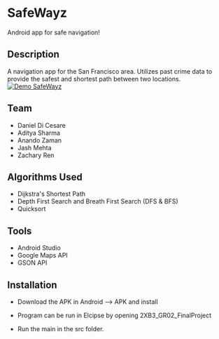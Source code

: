 # SafeWayz
Android app for safe navigation!

## Description
A navigation app for the San Francisco area. Utilizes past crime data to provide the safest and shortest path between two locations.
[![Demo SafeWayz](https://gifs.com/gif/safewayz-lxyDy5)](https://youtu.be/RhYXbICj1lg)
## Team
* Daniel Di Cesare
* Aditya Sharma
* Anando Zaman
* Jash Mehta
* Zachary Ren

## Algorithms Used
* Dijkstra's Shortest Path
* Depth First Search and Breath First Search (DFS & BFS)
* Quicksort

## Tools
* Android Studio
* Google Maps API
* GSON API

## Installation
* Download the APK in Android --> APK and install

* Program can be run in Elcipse by opening 2XB3_GR02_FinalProject
* Run the main in the src folder.
